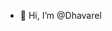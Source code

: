 - 👋 Hi, I’m @Dhavarel

<!---
Dhavarel/Dhavarel is a ✨ special ✨ repository because its `README.md` (this file) appears on your GitHub profile.
You can click the Preview link to take a look at your changes.
--->
